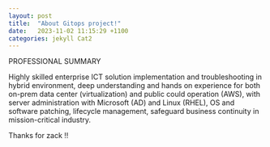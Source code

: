 ```yaml
---
layout: post
title:  "About Gitops project!"
date:   2023-11-02 11:15:29 +1100
categories: jekyll Cat2
---
```


PROFESSIONAL SUMMARY

Highly skilled enterprise ICT solution implementation and troubleshooting in hybrid environment, deep understanding and hands on experience for both on-prem data center (virtualization) and public could operation (AWS), with server administration with Microsoft (AD) and Linux (RHEL), OS and software patching, lifecycle management, safeguard business continuity in mission-critical industry.


Thanks for zack !!